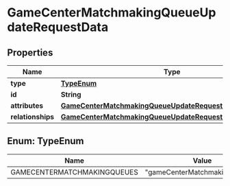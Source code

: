 

# GameCenterMatchmakingQueueUpdateRequestData


## Properties

| Name | Type | Description | Notes |
|------------ | ------------- | ------------- | -------------|
|**type** | [**TypeEnum**](#TypeEnum) |  |  |
|**id** | **String** |  |  |
|**attributes** | [**GameCenterMatchmakingQueueUpdateRequestDataAttributes**](GameCenterMatchmakingQueueUpdateRequestDataAttributes.md) |  |  [optional] |
|**relationships** | [**GameCenterMatchmakingQueueUpdateRequestDataRelationships**](GameCenterMatchmakingQueueUpdateRequestDataRelationships.md) |  |  [optional] |



## Enum: TypeEnum

| Name | Value |
|---- | -----|
| GAMECENTERMATCHMAKINGQUEUES | &quot;gameCenterMatchmakingQueues&quot; |



